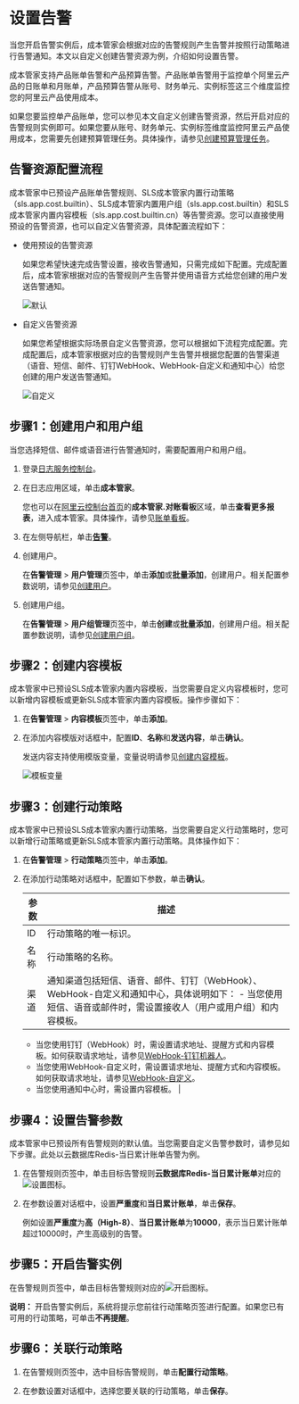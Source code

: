 # 设置告警

当您开启告警实例后，成本管家会根据对应的告警规则产生告警并按照行动策略进行告警通知。本文以自定义创建告警资源为例，介绍如何设置告警。

成本管家支持产品账单告警和产品预算告警。产品账单告警用于监控单个阿里云产品的日账单和月账单，产品预算告警从账号、财务单元、实例标签这三个维度监控您的阿里云产品使用成本。

如果您要监控单产品账单，您可以参见本文自定义创建告警资源，然后开启对应的告警规则实例即可。如果您要从账号、财务单元、实例标签维度监控阿里云产品使用成本，您需要先创建预算管理任务。具体操作，请参见[创建预算管理任务](/cn.zh-CN/应用中心（App）/成本管家/设置产品预算管理.md)。

## 告警资源配置流程

成本管家中已预设产品账单告警规则、SLS成本管家内置行动策略（sls.app.cost.builtin）、SLS成本管家内置用户组（sls.app.cost.builtin）和SLS成本管家内置内容模板（sls.app.cost.builtin.cn）等告警资源。您可以直接使用预设的告警资源，也可以自定义告警资源，具体配置流程如下：

-   使用预设的告警资源

    如果您希望快速完成告警设置，接收告警通知，只需完成如下配置。完成配置后，成本管家根据对应的告警规则产生告警并使用语音方式给您创建的用户发送告警通知。

    ![默认](https://static-aliyun-doc.oss-accelerate.aliyuncs.com/assets/img/zh-CN/4097767061/p190771.png)

-   自定义告警资源

    如果您希望根据实际场景自定义告警资源，您可以根据如下流程完成配置。完成配置后，成本管家根据对应的告警规则产生告警并根据您配置的告警渠道（语音、短信、邮件、钉钉WebHook、WebHook-自定义和通知中心）给您创建的用户发送告警通知。

    ![自定义](https://static-aliyun-doc.oss-accelerate.aliyuncs.com/assets/img/zh-CN/4097767061/p190772.png)


## 步骤1：创建用户和用户组

当您选择短信、邮件或语音进行告警通知时，需要配置用户和用户组。

1.  登录[日志服务控制台](https://sls.console.aliyun.com)。

2.  在日志应用区域，单击**成本管家**。

    您也可以在[阿里云控制台首页](https://homenew.console.aliyun.com/)的**成本管家.对账看板**区域，单击**查看更多报表**，进入成本管家。具体操作，请参见[账单看板](/cn.zh-CN/应用中心（App）/成本管家/账单看板.md)。

3.  在左侧导航栏，单击[**告警**](https://sls.console.aliyun.com/lognext/app/bill/budget-alert)。

4.  创建用户。

    在**告警管理** \> **用户管理**页签中，单击**添加**或**批量添加**，创建用户。相关配置参数说明，请参见[创建用户](/cn.zh-CN/告警/告警（新版）/用户管理/创建用户和用户组.md)。

5.  创建用户组。

    在**告警管理** \> **用户组管理**页签中，单击**创建**或**批量添加**，创建用户组。相关配置参数说明，请参见[创建用户组](/cn.zh-CN/告警/告警（新版）/用户管理/创建用户和用户组.md)。


## 步骤2：创建内容模板

成本管家中已预设SLS成本管家内置内容模板，当您需要自定义内容模板时，您可以新增内容模板或更新SLS成本管家内置内容模板。操作步骤如下：

1.  在**告警管理** \> **内容模板**页签中，单击**添加**。

2.  在添加内容模版对话框中，配置**ID**、**名称**和**发送内容**，单击**确认**。

    发送内容支持使用模版变量，变量说明请参见[创建内容模板](/cn.zh-CN/告警/告警（新版）/通知管理/创建内容模板.md)。

    ![模板变量](https://static-aliyun-doc.oss-accelerate.aliyuncs.com/assets/img/zh-CN/2633857061/p190634.png)


## 步骤3：创建行动策略

成本管家中已预设SLS成本管家内置行动策略，当您需要自定义行动策略时，您可以新增行动策略或更新SLS成本管家内置行动策略。具体操作如下：

1.  在**告警管理** \> **行动策略**页签中，单击**添加**。

2.  在添加行动策略对话框中，配置如下参数，单击**确认**。

    |参数|描述|
    |--|--|
    |ID|行动策略的唯一标识。|
    |名称|行动策略的名称。|
    |渠道|通知渠道包括短信、语音、邮件、钉钉（WebHook）、WebHook-自定义和通知中心，具体说明如下：    -   当您使用短信、语音或邮件时，需设置接收人（用户或用户组）和内容模板。
    -   当您使用钉钉（WebHook）时，需设置请求地址、提醒方式和内容模板。如何获取请求地址，请参见[WebHook-钉钉机器人](/cn.zh-CN/告警/告警（旧版）/通知方式.md)。
    -   当您使用WebHook-自定义时，需设置请求地址、提醒方式和内容模板。如何获取请求地址，请参见[WebHook-自定义](/cn.zh-CN/告警/告警（旧版）/通知方式.md)。
    -   当您使用通知中心时，需设置内容模板。 |


## 步骤4：设置告警参数

成本管家中已预设所有告警规则的默认值。当您需要自定义告警参数时，请参见如下步骤。此处以云数据库Redis-当日累计账单告警为例。

1.  在告警规则页签中，单击目标告警规则**云数据库Redis-当日累计账单**对应的![设置](https://static-aliyun-doc.oss-accelerate.aliyuncs.com/assets/img/zh-CN/8341707061/p188165.png)图标。

2.  在参数设置对话框中，设置**严重度**和**当日累计账单**，单击**保存**。

    例如设置**严重度**为**高（High-8）**、**当日累计账单**为**10000**，表示当日累计账单超过10000时，产生高级别的告警。


## 步骤5：开启告警实例

在告警规则页签中，单击目标告警规则对应的![开启](https://static-aliyun-doc.oss-accelerate.aliyuncs.com/assets/img/zh-CN/8341707061/p187950.png)图标。

**说明：** 开启告警实例后，系统将提示您前往行动策略页签进行配置。如果您已有可用的行动策略，可单击**不再提醒**。

## 步骤6：关联行动策略

1.  在告警规则页签中，选中目标告警规则，单击**配置行动策略**。

2.  在参数设置对话框中，选择您要关联的行动策略，单击**保存**。


